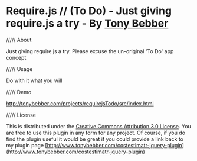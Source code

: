 Require.js // (To Do) - Just giving require.js a try - By [Tony Bebber](http://www.tonybebber.com)
==================================================

///// About

Just giving require.js a try. Please excuse the un-original 'To Do' app concept

///// Usage

Do with it what you will

///// Demo

http://tonybebber.com/projects/requirejsTodo/src/index.html

///// License

This is distributed under the [Creative Commons Attribution 3.0 License](http://creativecommons.org/licenses/by/3.0/). You are free to use this plugin in any form for any project. Of course, if you do find the plugin useful it would be great if you could provide a link back to my plugin page [http://www.tonybebber.com/costestimatr-jquery-plugin](http://www.tonybebber.com/costestimatr-jquery-plugin)